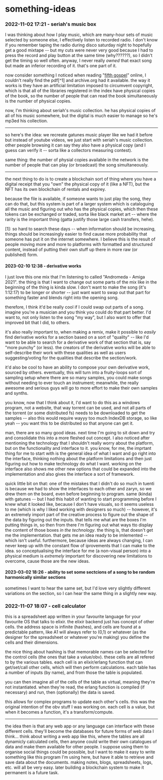 # something-ideas

### 2022-11-02 17:21 - seriah's music box

I was thinking about how I play music, which are many-hour sets of music selected by someone else, I effectively listen to recorded radio. I don't know if you remember taping the radio during disco saturday night to hopefully get a good mixtape -- but my cuts were never very good because I had to press the record and play button at the same time (why??????), so I didn't get the timing so well often. anyway, I never really *owned* that exact song but made an inferior recording of it. that's one part of it.

now consider something I noticed when reading "[fifth gospel](/steiner/fifth-gospel.md)" online, I couldn't really find the pdf[^1] and archive.org had it available. the way it works is they have an artificial limitation imposed to circumvent copyright, which is that all of the libraries registered in the index have physical copies of the book, so the number of people that can read the book simultaneously is the number of physical copies.

now, I'm thinking about seriah's music collection. he has physical copies of all of his music somewhere, but the digital is much easier to manage so he's mp3ed his collection.

---

so here's the idea: we recreate gatunes music player like we had it before but instead of youtube videos, we just start with seriah's music collection. other people browsing it can say they also have a physical copy (and I guess can verify it -- sorta like a collectors measuring contest).

same thing: the number of physial copies available in the network is the number of people that can play (or broadcast) the song simultaneously.

---

the next thing to do is to create a blockchain sort of thing where you have a digital receipt that you "own" the physical copy of it (like a NFT), but the NFT has its own blockchain of rentals and expirey.

because the file is available, if someone wants to just play the song, they can do that, but this system is part of a larger system which is cataloguing all the music and figuring out who has the physical copies, which then these tokens can be exchanged or traded, sorta like black market art -- where the rarity is the important thing (gatta justify those large cash transfers, hehe).

[1]: so hard to search these days -- when information should be increasing, things should be increasingly easier to find cause more probability that someone has put it on the internet somewhere. I believe this is the result of people moving more and more to platforms with formatted and structured content, instead of putting their own stuff up there in more raw (or published) form.

#### 2023-02-10 12:38 - derivative works

I just love this one mix that I'm listening to called "Andromeda - Amiga 2021". the thing is that I want to change out some parts of the mix like in the beginning of the thing is kinda slow. I don't want to make the song (it's 1:12:17) to be longer or shorter -- just want want to swap out that part for something faster and blends right into the opening song.

therefore, I think it'd be really cool if I could swap out parts of a song. imagine you're a musician and you think you could do that part better. I'd want to, not only listen to the song "my way", but I also want to offer that improved bit that I did, to others.

it's also really important to, when making a remix, make it possible to *easily* find derivative works for a section based on a sort of "quality" -- like I'd want to be able to search for a derivative work of that section that is, say "more punchy" (or less). the creators of the derivative works will be able to self-describe their work with these qualities as well as users suggesting/voting for the qualities that describe the section/work.

it'd also be cool to have an ability to compose your own derivative work, sourced by others. eventually, this will turn into a fruity-loops sort of sampling setup where there are so many samples, you could make songs without needing to ever touch an instrument; meanwhile, the really awesome and serious guys will go to more effort to make their own samples and synths.

you know, now that I think about it, I'd want to do this as a windows program, not a website, that way torrent can be used, and not all parts of the torrent (or some distributed fs) needs to be downloaded to get the samples -- also this would require wayyy too much IndexDB storage, so like yeah -- you want this to be distributed so that anyone can get it.

man, there are so many good ideas. next time I'm going to sit down and try and consolidate this into a more fleshed out concept. I also noticed after mentioning the technology that I shouldn't really worry about the platform, but on the functionality and interface to it. you know, for me, the imprtant thing for me to start with is the general idea of what I want and go right into the interface, thinking nothing about the platform limitations and then just figuring out how to make technology do what I want. working on the interface also shows me other new options that could be expanded into the implementation and also gives the interface a sort of framework.

quick little bit on that: one of the mistakes that I didn't do so much in tuenti is because we had to show the interfaces to each other and zaryn, so we drew them on the board, even before beginning to program. same (kinda) with gatunes -- but I had this habit of wanting to start programming before I knew what it looked like, because I don't have visuals, so it seems useless to me (which  is why I liked working with designers so much) -- however, it's an extremely import part of the creative process to figure out the shape of the data by figuring out the inputs. that tells me what are the boxes I'm putting things in, so then from there I'm figuring out what ways tto display the content of those boxes *in the technology*. the thing is, that doesn't get me the implementation. that gets me an idea ready to be imlemented -- which isn't useful. furthermore, because ideas are always changing, I can never keep up with the constant flow of iprovements that I can make to the idea. so conceptualising the interface for me (a non-visual person) into a physical medium is *extremely* important for discovering new limitations to overcome, cause those are the new ideas.

#### 2023-03-02 18:26 - ability to set some sectcions of a song to be random harmonically similar sections

sometimes I want to hear the same set, but I'd love very slightly different variations on the section, so I can hear the same thing in a slightly new way.

### 2022-11-07 18:07 - cell calculator

this is a spreadsheet app written in your favourite language for your favourite OS that talks to elixir. the elixir backend just has concept of other cells. the address space is infinite (hashes), and cells are found at a predictable pattern, like A1 will always refer to (0,1) or whatever (as the designer for the spreadsheet or whatever you're making) you define the cells and their dimensions.

the nice thing about hashing is that memorable names can be selected for the control cells (the ones that take a value/obv). these cells are all refered to by the various tables. each cell is an elixir/erlang function that can get/set/call other cells, which will then perform calculations. each table has a number of inputs (by name), and from those the table is populated.

you can then imagine all of the cells of the table as virtual, meaning they're not instantiated. when they're read, the erlang function is compiled (if necessary) and run, then (optionally) the data is saved.

this allows for complex programs to update each other's cells. this was the original intention of the obv stuff I was working on. each cell is a value, but when it becomes a function, it's a transform/compute.

---

the idea then is that any web app or any language can interface with these different cells. they'll become the databases for future forms of web data I think... think about writing a web app like this, where the tables are all dynamicly calculated cells, then anyone could write their own catalogues of data and make them available for other people. I suppose using them to organise social things could be possible, but I want to make it easy to write something like this program I'm using here, but have it able to retrieve and save data about the documents. making notes, blogs, spreadsheets, logs, etc. will all be very easy. later building a blockchain system to make it permanent is a future task.
